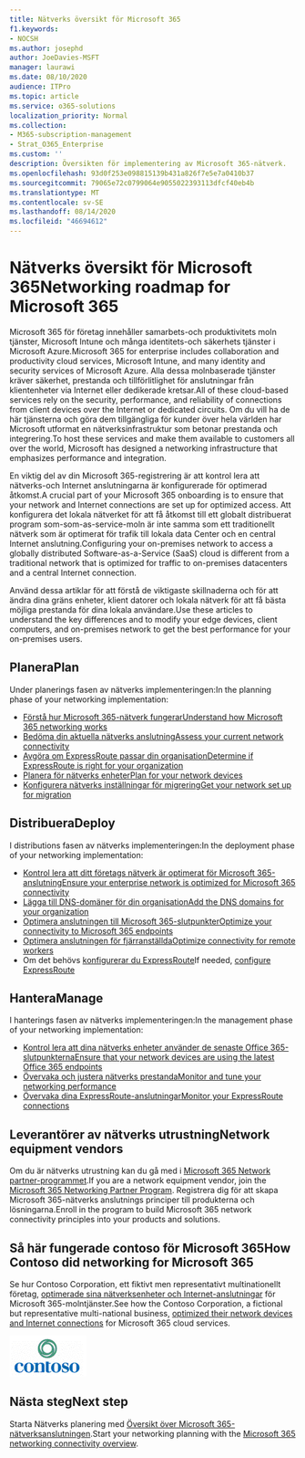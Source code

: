 ```yaml
---
title: Nätverks översikt för Microsoft 365
f1.keywords:
- NOCSH
ms.author: josephd
author: JoeDavies-MSFT
manager: laurawi
ms.date: 08/10/2020
audience: ITPro
ms.topic: article
ms.service: o365-solutions
localization_priority: Normal
ms.collection:
- M365-subscription-management
- Strat_O365_Enterprise
ms.custom: ''
description: Översikten för implementering av Microsoft 365-nätverk.
ms.openlocfilehash: 93d0f253e098815139b431a826f7e5e7a0410b37
ms.sourcegitcommit: 79065e72c0799064e9055022393113dfcf40eb4b
ms.translationtype: MT
ms.contentlocale: sv-SE
ms.lasthandoff: 08/14/2020
ms.locfileid: "46694612"
---
```

# <a name="networking-roadmap-for-microsoft-365"></a><span data-ttu-id="598ec-103">Nätverks översikt för Microsoft 365</span><span class="sxs-lookup"><span data-stu-id="598ec-103">Networking roadmap for Microsoft 365</span></span>

<span data-ttu-id="598ec-104">Microsoft 365 för företag innehåller samarbets-och produktivitets moln tjänster, Microsoft Intune och många identitets-och säkerhets tjänster i Microsoft Azure.</span><span class="sxs-lookup"><span data-stu-id="598ec-104">Microsoft 365 for enterprise includes collaboration and productivity cloud services, Microsoft Intune, and many identity and security services of Microsoft Azure.</span></span> <span data-ttu-id="598ec-105">Alla dessa molnbaserade tjänster kräver säkerhet, prestanda och tillförlitlighet för anslutningar från klientenheter via Internet eller dedikerade kretsar.</span><span class="sxs-lookup"><span data-stu-id="598ec-105">All of these cloud-based services rely on the security, performance, and reliability of connections from client devices over the Internet or dedicated circuits.</span></span> <span data-ttu-id="598ec-106">Om du vill ha de här tjänsterna och göra dem tillgängliga för kunder över hela världen har Microsoft utformat en nätverksinfrastruktur som betonar prestanda och integrering.</span><span class="sxs-lookup"><span data-stu-id="598ec-106">To host these services and make them available to customers all over the world, Microsoft has designed a networking infrastructure that emphasizes performance and integration.</span></span> 

<span data-ttu-id="598ec-107">En viktig del av din Microsoft 365-registrering är att kontrol lera att nätverks-och Internet anslutningarna är konfigurerade för optimerad åtkomst.</span><span class="sxs-lookup"><span data-stu-id="598ec-107">A crucial part of your Microsoft 365 onboarding is to ensure that your network and Internet connections are set up for optimized access.</span></span> <span data-ttu-id="598ec-108">Att konfigurera det lokala nätverket för att få åtkomst till ett globalt distribuerat program som-som-as-service-moln är inte samma som ett traditionellt nätverk som är optimerat för trafik till lokala data Center och en central Internet anslutning.</span><span class="sxs-lookup"><span data-stu-id="598ec-108">Configuring your on-premises network to access a globally distributed Software-as-a-Service (SaaS) cloud is different from a traditional network that is optimized for traffic to on-premises datacenters and a central Internet connection.</span></span> 

<span data-ttu-id="598ec-109">Använd dessa artiklar för att förstå de viktigaste skillnaderna och för att ändra dina gräns enheter, klient datorer och lokala nätverk för att få bästa möjliga prestanda för dina lokala användare.</span><span class="sxs-lookup"><span data-stu-id="598ec-109">Use these articles to understand the key differences and to modify your edge devices, client computers, and on-premises network to get the best performance for your on-premises users.</span></span>

## <a name="plan"></a><span data-ttu-id="598ec-110">Planera</span><span class="sxs-lookup"><span data-stu-id="598ec-110">Plan</span></span>

<span data-ttu-id="598ec-111">Under planerings fasen av nätverks implementeringen:</span><span class="sxs-lookup"><span data-stu-id="598ec-111">In the planning phase of your networking implementation:</span></span>

- [<span data-ttu-id="598ec-112">Förstå hur Microsoft 365-nätverk fungerar</span><span class="sxs-lookup"><span data-stu-id="598ec-112">Understand how Microsoft 365 networking works</span></span>](microsoft-365-networking-overview.md)
- [<span data-ttu-id="598ec-113">Bedöma din aktuella nätverks anslutning</span><span class="sxs-lookup"><span data-stu-id="598ec-113">Assess your current network connectivity</span></span>](assessing-network-connectivity.md)
- [<span data-ttu-id="598ec-114">Avgöra om ExpressRoute passar din organisation</span><span class="sxs-lookup"><span data-stu-id="598ec-114">Determine if ExpressRoute is right for your organization</span></span>](network-planning-with-expressroute.md)
- [<span data-ttu-id="598ec-115">Planera för nätverks enheter</span><span class="sxs-lookup"><span data-stu-id="598ec-115">Plan for your network devices</span></span>](plan-for-network-devices.md)
- [<span data-ttu-id="598ec-116">Konfigurera nätverks inställningar för migrering</span><span class="sxs-lookup"><span data-stu-id="598ec-116">Get your network set up for migration</span></span>](network-and-migration-planning.md)

## <a name="deploy"></a><span data-ttu-id="598ec-117">Distribuera</span><span class="sxs-lookup"><span data-stu-id="598ec-117">Deploy</span></span>

<span data-ttu-id="598ec-118">I distributions fasen av nätverks implementeringen:</span><span class="sxs-lookup"><span data-stu-id="598ec-118">In the deployment phase of your networking implementation:</span></span>

- [<span data-ttu-id="598ec-119">Kontrol lera att ditt företags nätverk är optimerat för Microsoft 365-anslutning</span><span class="sxs-lookup"><span data-stu-id="598ec-119">Ensure your enterprise network is optimized for Microsoft 365 connectivity</span></span>](set-up-network-for-microsoft-365.md)
- [<span data-ttu-id="598ec-120">Lägga till DNS-domäner för din organisation</span><span class="sxs-lookup"><span data-stu-id="598ec-120">Add the DNS domains for your organization</span></span>](https://docs.microsoft.com/microsoft-365/admin/setup/add-domain)
- [<span data-ttu-id="598ec-121">Optimera anslutningen till Microsoft 365-slutpunkter</span><span class="sxs-lookup"><span data-stu-id="598ec-121">Optimize your connectivity to Microsoft 365 endpoints</span></span>](microsoft-365-ip-web-service.md)
- [<span data-ttu-id="598ec-122">Optimera anslutningen för fjärranställda</span><span class="sxs-lookup"><span data-stu-id="598ec-122">Optimize connectivity for remote workers</span></span>](microsoft-365-vpn-split-tunnel.md)
- <span data-ttu-id="598ec-123">Om det behövs [konfigurerar du ExpressRoute](azure-expressroute.md)</span><span class="sxs-lookup"><span data-stu-id="598ec-123">If needed, [configure ExpressRoute](azure-expressroute.md)</span></span>

## <a name="manage"></a><span data-ttu-id="598ec-124">Hantera</span><span class="sxs-lookup"><span data-stu-id="598ec-124">Manage</span></span>

<span data-ttu-id="598ec-125">I hanterings fasen av nätverks implementeringen:</span><span class="sxs-lookup"><span data-stu-id="598ec-125">In the management phase of your networking implementation:</span></span>

- [<span data-ttu-id="598ec-126">Kontrol lera att dina nätverks enheter använder de senaste Office 365-slutpunkterna</span><span class="sxs-lookup"><span data-stu-id="598ec-126">Ensure that your network devices are using the latest Office 365 endpoints</span></span>](microsoft-365-endpoints.md)
- [<span data-ttu-id="598ec-127">Övervaka och justera nätverks prestanda</span><span class="sxs-lookup"><span data-stu-id="598ec-127">Monitor and tune your networking performance</span></span>](network-planning-and-performance.md)
- [<span data-ttu-id="598ec-128">Övervaka dina ExpressRoute-anslutningar</span><span class="sxs-lookup"><span data-stu-id="598ec-128">Monitor your ExpressRoute connections</span></span>](managing-expressroute-for-connectivity.md)

## <a name="network-equipment-vendors"></a><span data-ttu-id="598ec-129">Leverantörer av nätverks utrustning</span><span class="sxs-lookup"><span data-stu-id="598ec-129">Network equipment vendors</span></span>

<span data-ttu-id="598ec-130">Om du är nätverks utrustning kan du gå med i [Microsoft 365 Network partner-programmet](microsoft-365-networking-partner-program.md).</span><span class="sxs-lookup"><span data-stu-id="598ec-130">If you are a network equipment vendor, join the [Microsoft 365 Networking Partner Program](microsoft-365-networking-partner-program.md).</span></span> <span data-ttu-id="598ec-131">Registrera dig för att skapa Microsoft 365-nätverks anslutnings principer till produkterna och lösningarna.</span><span class="sxs-lookup"><span data-stu-id="598ec-131">Enroll in the program to build Microsoft 365 network connectivity principles into your products and solutions.</span></span> 

## <a name="how-contoso-did-networking-for-microsoft-365"></a><span data-ttu-id="598ec-132">Så här fungerade contoso för Microsoft 365</span><span class="sxs-lookup"><span data-stu-id="598ec-132">How Contoso did networking for Microsoft 365</span></span>

<span data-ttu-id="598ec-133">Se hur Contoso Corporation, ett fiktivt men representativt multinationellt företag, [optimerade sina nätverksenheter och Internet-anslutningar](contoso-networking.md) för Microsoft 365-molntjänster.</span><span class="sxs-lookup"><span data-stu-id="598ec-133">See how the Contoso Corporation, a fictional but representative multi-national business, [optimized their network devices and Internet connections](contoso-networking.md) for Microsoft 365 cloud services.</span></span>

![Contoso Corporation](../media/contoso-overview/contoso-icon.png)

## <a name="next-step"></a><span data-ttu-id="598ec-135">Nästa steg</span><span class="sxs-lookup"><span data-stu-id="598ec-135">Next step</span></span>

<span data-ttu-id="598ec-136">Starta Nätverks planering med [Översikt över Microsoft 365-nätverksanslutningen](microsoft-365-networking-overview.md).</span><span class="sxs-lookup"><span data-stu-id="598ec-136">Start your networking planning with the [Microsoft 365 networking connectivity overview](microsoft-365-networking-overview.md).</span></span>
